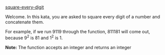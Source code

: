 [square-every-digit](https://www.codewars.com/kata/546e2562b03326a88e000020)

Welcome. In this kata, you are asked to square every digit of a number and concatenate them.

For example, if we run 9119 through the function, 811181 will come out, because 9<sup>2</sup> is 81 and 1<sup>2</sup> is 1.

**Note:** The function accepts an integer and returns an integer
